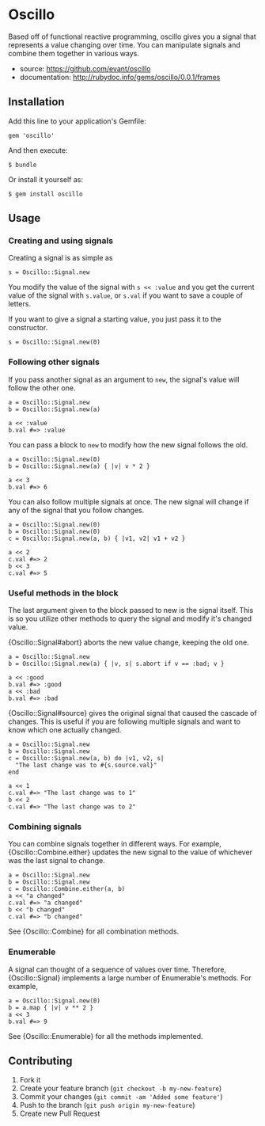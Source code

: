 # Oscillo

Based off of functional reactive programming, oscillo gives you a signal that
represents a value changing over time. You can manipulate signals and combine
them together in various ways.

- source: https://github.com/evant/oscillo
- documentation: http://rubydoc.info/gems/oscillo/0.0.1/frames

## Installation

Add this line to your application's Gemfile:

    gem 'oscillo'

And then execute:

    $ bundle

Or install it yourself as:

    $ gem install oscillo

## Usage

### Creating and using signals

Creating a signal is as simple as

    s = Oscillo::Signal.new

You modify the value of the signal with `s << :value` and you get the current
value of the signal with `s.value`, or `s.val` if you want to save a couple of
letters.

If you want to give a signal a starting value, you just pass it to the
constructor.

    s = Oscillo::Signal.new(0)

### Following other signals

If you pass another signal as an argument to `new`, the signal's value will
follow the other one.

    a = Oscillo::Signal.new
    b = Oscillo::Signal.new(a)

    a << :value
    b.val #=> :value

You can pass a block to `new` to modify how the new signal follows the old.

    a = Oscillo::Signal.new(0)
    b = Oscillo::Signal.new(a) { |v| v * 2 }

    a << 3
    b.val #=> 6

You can also follow multiple signals at once. The new signal will change if any
of the signal that you follow changes.

    a = Oscillo::Signal.new(0)
    b = Oscillo::Signal.new(0)
    c = Oscillo::Signal.new(a, b) { |v1, v2| v1 + v2 }

    a << 2
    c.val #=> 2
    b << 3
    c.val #=> 5

### Useful methods in the block

The last argument given to the block passed to new is the signal itself. This is
so you utilize other methods to query the signal and modify it's changed value.

{Oscillo::Signal#abort} aborts the new value change, keeping the old one.

    a = Oscillo::Signal.new
    b = Oscillo::Signal.new(a) { |v, s| s.abort if v == :bad; v }

    a << :good
    b.val #=> :good
    a << :bad
    b.val #=> :bad

{Oscillo::Signal#source} gives the original signal that caused the cascade of
changes. This is useful if you are following multiple signals and want to know
which one actually changed.

    a = Oscillo::Signal.new
    b = Oscillo::Signal.new
    c = Oscillo::Signal.new(a, b) do |v1, v2, s|
      "The last change was to #{s.source.val}"
    end

    a << 1
    c.val #=> "The last change was to 1"
    b << 2
    c.val #=> "The last change was to 2"

### Combining signals

You can combine signals together in different ways. For example,
{Oscillo::Combine.either} updates the new signal to the value of whichever was
the last signal to change.

    a = Oscillo::Signal.new
    b = Oscillo::Signal.new
    c = Oscillo::Combine.either(a, b)
    a << "a changed"
    c.val #=> "a changed"
    b << "b changed"
    c.val #=> "b changed"

See {Oscillo::Combine} for all combination methods.

### Enumerable

A signal can thought of a sequence of values over time. Therefore, {Oscillo::Signal}
implements a large number of Enumerable's methods. For example,

    a = Oscillo::Signal.new(0)
    b = a.map { |v| v ** 2 }
    a << 3
    b.val #=> 9

See {Oscillo::Enumerable} for all the methods implemented.

## Contributing

1. Fork it
2. Create your feature branch (`git checkout -b my-new-feature`)
3. Commit your changes (`git commit -am 'Added some feature'`)
4. Push to the branch (`git push origin my-new-feature`)
5. Create new Pull Request
